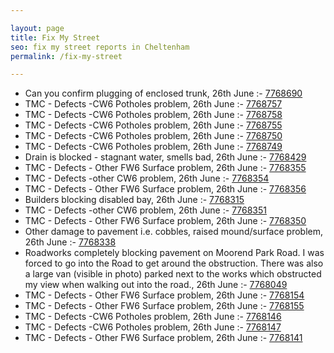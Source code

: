 ```yaml
---

layout: page
title: Fix My Street
seo: fix my street reports in Cheltenham
permalink: /fix-my-street

---
```


<!-- fix_marker starts -->

- Can you confirm plugging of enclosed trunk, 26th June :- [7768690](https://www.fixmystreet.com/report/7768690)
- TMC - Defects -CW6 Potholes  problem, 26th June :- [7768757](https://www.fixmystreet.com/report/7768757)
- TMC - Defects -CW6 Potholes  problem, 26th June :- [7768758](https://www.fixmystreet.com/report/7768758)
- TMC - Defects -CW6 Potholes  problem, 26th June :- [7768755](https://www.fixmystreet.com/report/7768755)
- TMC - Defects -CW6 Potholes  problem, 26th June :- [7768750](https://www.fixmystreet.com/report/7768750)
- TMC - Defects -CW6 Potholes  problem, 26th June :- [7768749](https://www.fixmystreet.com/report/7768749)
- Drain is blocked - stagnant water, smells bad, 26th June :- [7768429](https://www.fixmystreet.com/report/7768429)
- TMC - Defects - Other FW6  Surface problem, 26th June :- [7768355](https://www.fixmystreet.com/report/7768355)
- TMC - Defects -other CW6 problem, 26th June :- [7768354](https://www.fixmystreet.com/report/7768354)
- TMC - Defects - Other FW6  Surface problem, 26th June :- [7768356](https://www.fixmystreet.com/report/7768356)
- Builders blocking disabled bay, 26th June :- [7768315](https://www.fixmystreet.com/report/7768315)
- TMC - Defects -other CW6 problem, 26th June :- [7768351](https://www.fixmystreet.com/report/7768351)
- TMC - Defects - Other FW6  Surface problem, 26th June :- [7768350](https://www.fixmystreet.com/report/7768350)
- Other damage to pavement i.e. cobbles, raised mound/surface problem, 26th June :- [7768338](https://www.fixmystreet.com/report/7768338)
- Roadworks completely blocking pavement on Moorend Park Road. I was forced to go into the Road to get around the obstruction. There was also a large van (visible in photo) parked next to the works which obstructed my view when walking out into the road., 26th June :- [7768049](https://www.fixmystreet.com/report/7768049)
- TMC - Defects - Other FW6  Surface problem, 26th June :- [7768154](https://www.fixmystreet.com/report/7768154)
- TMC - Defects - Other FW6  Surface problem, 26th June :- [7768155](https://www.fixmystreet.com/report/7768155)
- TMC - Defects -CW6 Potholes  problem, 26th June :- [7768146](https://www.fixmystreet.com/report/7768146)
- TMC - Defects -CW6 Potholes  problem, 26th June :- [7768147](https://www.fixmystreet.com/report/7768147)
- TMC - Defects - Other FW6  Surface problem, 26th June :- [7768141](https://www.fixmystreet.com/report/7768141)

<!-- fix_marker ends -->